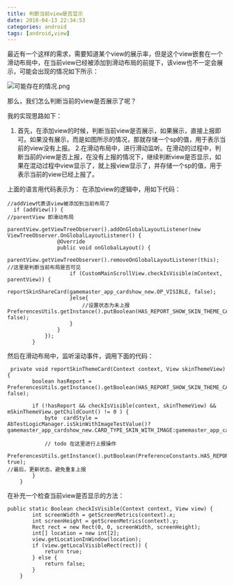 ```yaml
---
title: 判断当前view是否显示
date: 2018-04-13 22:34:53
categories: android
tags: [android,view]
---
```


最近有一个这样的需求，需要知道某个view的展示率，但是这个view嵌套在一个滑动布局中，在当前view已经被添加到滑动布局的前提下，该view也不一定会展示，可能会出现的情况如下所示：

![可能存在的情况.png](https://upload-images.jianshu.io/upload_images/2178834-a3e2d70d30d522f1.png?imageMogr2/auto-orient/strip%7CimageView2/2/w/1240)

那么，我们怎么判断当前的view是否展示了呢？

我的实现思路如下：
1. 首先，在添加view的时候，判断当前view是否展示，如果展示，直接上报即可。如果没有展示，而是如图所示的情况，那就存储一个sp的值，用于表示当前的view没有上报。
2.在滑动布局中，进行滑动监听。在滑动的过程中，判断当前的view是否上报，在没有上报的情况下，继续判断view是否显示，如果在混动过程中view显示了，就上报view显示了，并存储一个sp的值，用于表示当前的view已经上报了。

上面的语言用代码表示为：
在添加view的逻辑中，用如下代码：
```
//addView代表该view被添加到当前布局了
  if (addView()) {
//parentView 即滑动布局
            parentView.getViewTreeObserver().addOnGlobalLayoutListener(new ViewTreeObserver.OnGlobalLayoutListener() {
                @Override
                public void onGlobalLayout() {
                    parentView.getViewTreeObserver().removeOnGlobalLayoutListener(this);
//这里是判断当前布局是否可见
                    if (CustomMainScrollView.checkIsVisible(mContext, parentView)) {
                        reportSkinShareCard(gamemaster_app_cardshow_new.OP_VISIBLE, false);
                    }else{
                        //设置状态为未上报
PreferencesUtils.getInstance().putBoolean(HAS_REPORT_SHOW_SKIN_THEME_CARD, false);
                    }
                }
            });
        }
```
然后在滑动布局中，监听滚动事件，调用下面的代码：
```
 private void reportSkinThemeCard(Context context, View skinThemeView) {
        boolean hasReport = PreferencesUtils.getInstance().getBoolean(HAS_REPORT_SHOW_SKIN_THEME_CARD, false);

        if (!hasReport && checkIsVisible(context, skinThemeView) && mSkinThemeView.getChildCount() != 0 ) {
            byte  cardStyle = AbTestLogicManager.isSkinWithImageTestValue()?gamemaster_app_cardshow_new.CARD_TYPE_SKIN_WITH_IMAGE:gamemaster_app_cardshow_new.CRAD_SKIN_WITH_TEXT;

            // todo 在这里进行上报操作
            PreferencesUtils.getInstance().putBoolean(PreferenceConstants.HAS_REPORT_SHOW_SKIN_THEME_CARD, true);
//最后，更新状态，避免重复上报
        }
    }
```
在补充一个检查当前view是否显示的方法：
```
public static Boolean checkIsVisible(Context context, View view) {
        int screenWidth = getScreenMetrics(context).x;
        int screenHeight = getScreenMetrics(context).y;
        Rect rect = new Rect(0, 0, screenWidth, screenHeight);
        int[] location = new int[2];
        view.getLocationInWindow(location);
        if (view.getLocalVisibleRect(rect)) {
            return true;
        } else {
            return false;
        }
    }
```